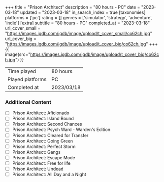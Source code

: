 +++
title = "Prison Architect"
description = "80 hours - PC"
date = "2023-03-18"
updated = "2023-03-18"
in_search_index = true
[taxonomies]
platforms = ['pc']
rating = []
genres = ['simulator', 'strategy', 'adventure', 'indie']
[extra]
subtitle = "80 hours - PC"
completed_at = "2023-03-18"
url_cover_small = "https://images.igdb.com/igdb/image/upload/t_cover_small/co62ch.jpg"
url_cover_big = "https://images.igdb.com/igdb/image/upload/t_cover_big/co62ch.jpg"
+++
{{ image(src="https://images.igdb.com/igdb/image/upload/t_cover_big/co62ch.jpg") }}

|              |            |
| ------------ | ---------- |
| Time played  | 80 hours |
| Played platforms    | PC |
| Completed at | 2023/03/18 |


### Additional Content


- [ ] Prison Architect: Aficionado
- [ ] Prison Architect: Island Bound
- [ ] Prison Architect: Second Chances
- [ ] Prison Architect: Psych Ward - Warden's Edition
- [ ] Prison Architect: Cleared for Transfer
- [ ] Prison Architect: Going Green
- [ ] Prison Architect: Perfect Storm
- [ ] Prison Architect: Gangs
- [ ] Prison Architect: Escape Mode
- [ ] Prison Architect: Free for life
- [ ] Prison Architect: Undead
- [ ] Prison Architect: All Day and a Night